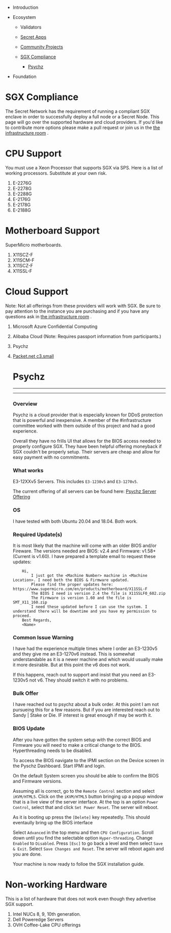 <slim-column>



*   Introduction
    
*   Ecosystem
    
    *   Validators
        
    *   [Secret Apps](/apps.html)
    *   [Community Projects](/projects.html)
    *   [SGX Compliance](/sgx.html)
        *   [Psychz](/sgx.html#psychz)
*   Foundation
    

# SGX Compliance


The Secret Network has the requirement of running a compliant SGX enclave in order to successfully deploy a full node or a Secret Node. This page will go over the supported hardware and cloud providers. If you'd like to contribute more options please make a pull request or join us in the [the infrastructure room](https://chat.scrt.network/channel/infrastructure) .

# CPU Support


You must use a Xeon Processor that supports SGX via SPS. Here is a list of working processors. Substitute at your own risk.

1.  E-2276G
2.  E-2278G
3.  E-2288G
4.  E-2176G
5.  E-2178G
6.  E-2188G

# Motherboard Support


SuperMicro motherboards.

1.  X11SCZ-F
2.  X11SCM-F
3.  X11SCZ-F
4.  X11SSL-F

# Cloud Support


Note: Not all offerings from these providers will work with SGX. Be sure to pay attention to the instance you are purchasing and if you have any questions ask in [the infrastructure room](https://chat.scrt.network/channel/infrastructure) .

1.  Microsoft Azure Confidential Computing
    
2.  Alibaba Cloud (Note: Requires passport information from participants.)
    
3.  Psychz
    
4.  [Packet.net c3.small](https://www.packet.com/cloud/servers/c3-small/)
    
    # Psychz
    -------------------
    
    * * *
    
    ###  Overview
    
    Psychz is a cloud provider that is especially known for DDoS protection that is powerful and inexpensive. A member of the #infrastructure committee worked with them outside of this project and had a good experience.
    
    Overall they have no frills UI that allows for the BIOS access needed to properly configure SGX. They have been helpful offering moneyback if SGX couldn't be properly setup. Their servers are cheap and allow for easy payment with no commitments.
    
    ###  What works
    
    E3-12XXv5 Servers. This includes `E3-1230v5` and `E3-1270v5`.
    
    The current offering of all servers can be found here: [Psychz Server Offering](https://www.psychz.net/dashboard/client/web/order/dedicated-server?processor&processorBaseFreq&numberOfCpu7391&cpuCores&location)
    
    ###  OS
    
    I have tested with both Ubuntu 20.04 and 18.04. Both work.
    
    ###  Required Update(s)
    
    It is most likely that the machine will come with an older BIOS and/or Fireware. The versions needed are BIOS: v2.4 and Firmware: v1.58+ (Current is v1.60). I have prepared a template email to request these updates:
    
    ```
        Hi,
            I just got the <Machine Number> machine in <Machine Location>. I need both the BIOS & Firmware updated.
            Please find the proper updates here: https://www.supermicro.com/en/products/motherboard/X11SSL-F
            The BIOS I need is version 2.4 the file is X11SSLF0_602.zip
            The Firmware is version 1.60 and the file is SMT_X11_160.zip
            I need these updated before I can use the system. I understand there will be downtime and you have my permission to proceed.
        Best Regards,
        <Name>
    
    ```
    
    ###  Common Issue Warning
    
    I have had the experience multiple times where I order an E3-1230v5 and they give me an E3-1270v6 instead. This is somewhat understandable as it is a newer machine and which would usually make it more desirable. But at this point the v6 does not work.
    
    If this happens, reach out to support and insist that you need an E3-1230v5 not v6. They should switch it with no problems.
    
    ###  Bulk Offer
    
    I have reached out to psychz about a bulk order. At this point I am not pursueing this for a few reasons. But if you are interested reach out to Sandy | Stake or Die. IF interest is great enough if may be worth it.
    
    ###  BIOS Update
    
    After you have gotten the system setup with the correct BIOS and Firmware you will need to make a critical change to the BIOS. Hyperthreading needs to be disabled.
    
    To access the BIOS navigate to the IPMI section on the Device screen in the Pyschz Dashboard. Start IPMI and login.
    
    On the default System screen you should be able to confirm the BIOS and Firmware versions.
    
    Assuming all is correct, go to the `Remote Control` section and select `iKVM/HTML5`. Click on the `iKVM/HTML5` button bringing up a popup window that is a live view of the server interface. At the top is an option `Power Control`, select that and click `Set Power Reset`. The server will reboot.
    
    As it is booting up press the `[Delete]` key repeatedly. This should eventaully bring up the BIOS interface
    
    Select `Advanced` in the top menu and then `CPU Configuration`. Scroll down until you find the selectable option `Hyper-threading`. Change `Enabled` to `Disabled`. Press `[Esc]` to go back a level and then select `Save & Exit`. Select `Save Changes and Reset`. The server will reboot again and you are done.
    
    Your machine is now ready to folloe the SGX installation guide.
    

# Non-working Hardware


This is a list of hardware that does not work even though they advertise SGX support.

1.  Intel NUCs 8, 9, 10th generation.
2.  Dell Poweredge Servers
3.  OVH Coffee-Lake CPU offerings



</slim-column>